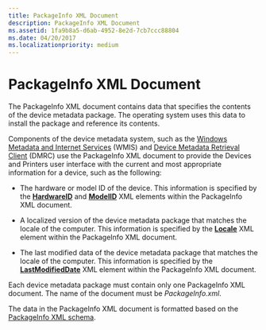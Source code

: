 ```yaml
---
title: PackageInfo XML Document
description: PackageInfo XML Document
ms.assetid: 1fa9b8a5-d6ab-4952-8e2d-7cb7ccc88804
ms.date: 04/20/2017
ms.localizationpriority: medium
---
```


# PackageInfo XML Document


The PackageInfo XML document contains data that specifies the contents of the device metadata package. The operating system uses this data to install the package and reference its contents.

Components of the device metadata system, such as the [Windows Metadata and Internet Services](windows-metadata-and-internet-services.md) (WMIS) and [Device Metadata Retrieval Client](device-metadata-retrieval-client.md) (DMRC) use the PackageInfo XML document to provide the Devices and Printers user interface with the current and most appropriate information for a device, such as the following:

-   The hardware or model ID of the device. This information is specified by the [**HardwareID**](https://docs.microsoft.com/previous-versions/windows/hardware/metadata/ff546114(v=vs.85)) and [**ModelID**](https://docs.microsoft.com/previous-versions/windows/hardware/metadata/ff549295(v=vs.85)) XML elements within the PackageInfo XML document.

-   A localized version of the device metadata package that matches the locale of the computer. This information is specified by the [**Locale**](https://docs.microsoft.com/previous-versions/windows/hardware/metadata/ff548647(v=vs.85)) XML element within the PackageInfo XML document.

-   The last modified data of the device metadata package that matches the locale of the computer. This information is specified by the [**LastModifiedDate**](https://docs.microsoft.com/previous-versions/windows/hardware/metadata/ff548624(v=vs.85)) XML element within the PackageInfo XML document.

Each device metadata package must contain only one PackageInfo XML document. The name of the document must be *PackageInfo.xml*.

The data in the PackageInfo XML document is formatted based on the [PackageInfo XML schema](https://docs.microsoft.com/previous-versions/windows/hardware/metadata/ff549614(v=vs.85)).

 

 





